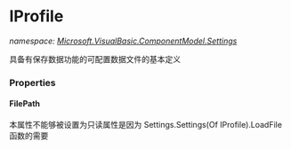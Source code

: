 ﻿# IProfile
_namespace: [Microsoft.VisualBasic.ComponentModel.Settings](./index.md)_

具备有保存数据功能的可配置数据文件的基本定义




### Properties

#### FilePath
本属性不能够被设置为只读属性是因为 Settings.Settings(Of IProfile).LoadFile 函数的需要
